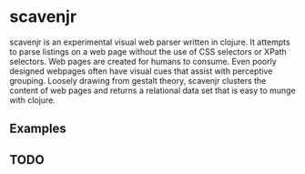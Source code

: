 scavenjr
==========
scavenjr is an experimental visual web parser written in clojure. It attempts to parse listings on a web page without the use of CSS selectors or XPath selectors. Web pages are created for humans to consume. Even poorly designed webpages often have visual cues that assist with perceptive grouping. Loosely drawing from gestalt theory, scavenjr clusters the content of web pages and returns a relational data set that is easy to munge with clojure.

Examples
--------

TODO
----
